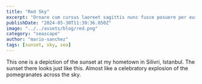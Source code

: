 ```yaml
---
title: "Red Sky"
excerpt: "Ornare cum cursus laoreet sagittis nunc fusce posuere per euismod dis vehicula a, semper fames lacus maecenas dictumst pulvinar neque enim non potenti. Torquent hac sociosqu eleifend potenti."
publishDate: "2024-05-30T11:39:36.050Z"
image: "../../assets/blog/red.png"
category: "seascape"
author: "mario-sanchez"
tags: [sunset, sky, sea]
---
```


This one is a depiction of the sunset at my hometown in Silivri, Istanbul. The sunset there looks just like this. Almost like a celebratory explosion of the pomegranates across the sky. 



